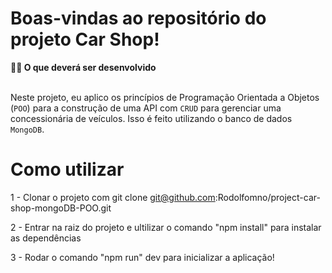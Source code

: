 # Boas-vindas ao repositório do projeto Car Shop!

  <summary>
    <strong>👨‍💻 O que deverá ser desenvolvido</strong>
  </summary><br>

  Neste projeto, eu aplico os princípios de Programação Orientada a Objetos (`POO`) para a construção de uma API com `CRUD` para gerenciar uma concessionária de veículos. Isso é feito utilizando o banco de dados `MongoDB`.

# Como utilizar

 1 - Clonar o projeto com git clone git@github.com:Rodolfomno/project-car-shop-mongoDB-POO.git

 2 - Entrar na raiz do projeto e ultilizar o comando "npm install" para instalar as dependências

 3 - Rodar o comando "npm run" dev para inicializar a aplicação!